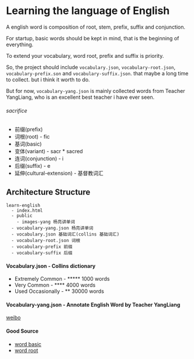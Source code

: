 # Learning the language of English

A english word is composition of root, stem, prefix, suffix and conjunction.

For startup, basic words should be kept in mind, that is the beginning of everything.

To extend your vocabulary, word root, prefix and suffix is priority.

So, the project should include `vocabulary.json`, `vocabulary-root.json`, `vocabulary-prefix.son` and `vocabulary-suffix.json`. that maybe a long time to collect. but i think it worth to do.

But for now, `vocabulary-yang.json` is mainly collected words from Teacher YangLiang, who is an excellent best teacher i have ever seen.

###### sacrifice
* 前缀(prefix)
* 词根(root) - fic
* 基词(basic)
* 变体(variant) - sacr * sacred
* 连词(conjunction) - i
* 后缀(suffix) - e
* 延伸(cultural-extension) - 基督教词汇

## Architecture Structure

```
learn-english
  - index.html
  - public
    - images-yang 杨亮讲单词
  - vocabulary-yang.json 杨亮讲单词
  - vocabulary.json 基础词汇(collins 基础词汇)
  - vocabulary-root.json 词根
  - vocabulary-prefix 前缀
  - vocabulary-suffix 后缀
```

#### Vocabulary.json - Collins dictionary
* Extremely Common - ***** 1000 words
* Very Common - **** 4000 words
* Used Occasionally - ** 30000 words

#### Vocabulary-yang.json - Annotate English Word by Teacher YangLiang
[weibo](https://www.weibo.com/yangliang1218)


#### Good Source
* [word basic](http://www.manythings.org/vocabulary/lists/l/words.php?f=ogden)
* [word root](https://www.fluentu.com/blog/english/english-word-roots/)